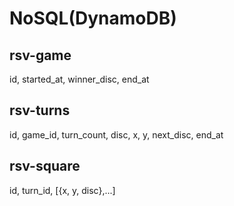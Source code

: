 # NoSQL(DynamoDB)

## rsv-game

id, started_at, winner_disc, end_at

## rsv-turns

id, game_id, turn_count, disc, x, y, next_disc, end_at

## rsv-square

id, turn_id, [{x, y, disc},...]
